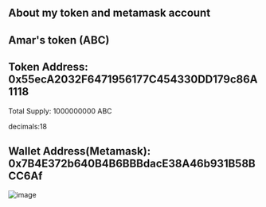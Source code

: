## About my token and metamask account
## Amar's token (ABC)

## Token Address: 0x55ecA2032F6471956177C454330DD179c86A1118

Total Supply: 1000000000 ABC

decimals:18

## Wallet Address(Metamask): 0x7B4E372b640B4B6BBBdacE38A46b931B58BCC6Af

![image](https://github.com/AmarKumar1912/blockchain/assets/119916402/8232a0c7-dbc6-47dc-bbd6-4f925cc8882b)


